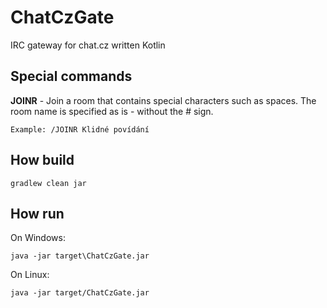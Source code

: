 ChatCzGate
==========
IRC gateway for chat.cz written Kotlin

Special commands
----------------
**JOINR** - Join a room that contains special characters such as spaces. The 
room name is specified as is - without the # sign.

`Example: /JOINR Klidné povídání`

How build
---------
```
gradlew clean jar
```

How run
-------
On Windows:
```
java -jar target\ChatCzGate.jar
```

On Linux:
```
java -jar target/ChatCzGate.jar
```